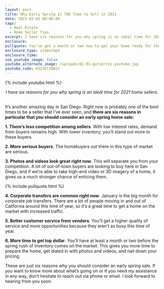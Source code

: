 ```yaml
---
layout: post
title: Why Early Spring Is THE Time to Sell in 2021
date: 2021-02-01 00:00:00
tags:
  - Real Estate
  - Home Seller Tips
excerpt: I have six reasons for you why spring is an ideal time for 2021 home sellers.
enclosure:
pullquote: You’ve got a month or two now to get your home ready for the market.
enclosure_type: video/mp4
enclosure_time:
use_youtube_image: false
youtube_alternate_image: /uploads/02-01-gutierrez-youtube.jpg
youtube_code: DS2JXl1QHzY
---
```


{% include youtube.html %}

<center><em>I have six reasons for you why spring is an ideal time for 2021 home sellers.</em></center>

<br>It’s another amazing day in San Diego. Right now is probably one of the best times to be a seller that I’ve ever seen, and **there are six reasons in particular that you should consider an early spring home sale:**

**1\. There’s less competition among sellers**. With low interest rates, demand from buyers remains high. With lower inventory, you’ll stand out more to these buyers.

**2\. More serious buyers**. The homebuyers out there in this type of market are serious.

**3\. Photos and videos look great right now**. This will separate you from your competition. A lot of out-of-town buyers are looking to buy here in San Diego, and if we’re able to take high-end video or 3D imagery of a home, it gives us a much stronger chance of enticing them.

{% include pullquote.html %}

**4\. Corporate transfers are common right now**. January is the big month for corporate job transfers. There are a lot of people moving in and out of California around this time of year, so it’s a great time to get a home on the market with increased traffic.

**5\. Better customer service from vendors**. You’ll get a higher quality of service and more opportunities because they aren't as busy this time of year.

**6\. More time to get top dollar**. You’ll have at least a month or two before the spring rush of inventory comes on the market. This gives you more time to prepare the home, get dialed in with photos and videos, and nail down your pricing.

These are just six reasons why you should consider an early spring sale. If you want to know more about what’s going on or if you need my assistance in any way, don’t hesitate to reach out via phone or email. I look forward to hearing from you soon.
